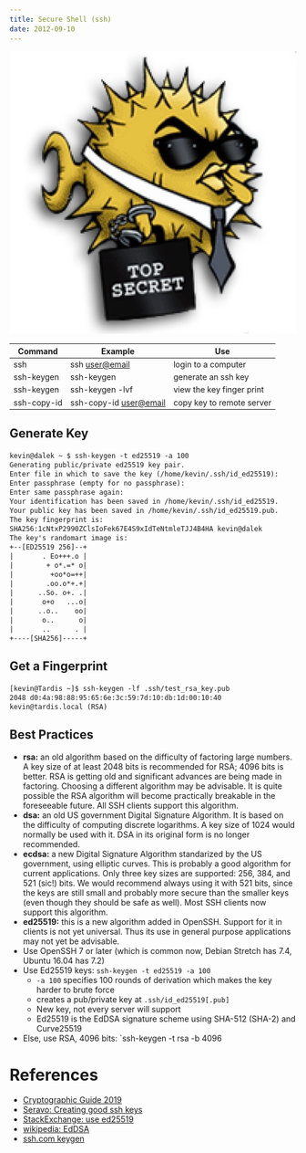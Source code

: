 ```yaml
---
title: Secure Shell (ssh)
date: 2012-09-10
---
```




![](pics/ssh.jpg)

| Command     | Example                        | Use                       |
| ----------- | ------------------------------ | ------------------------- |
| ssh         | ssh <user@email>               | login to a computer       |
| ssh-keygen  | ssh-keygen                     | generate an ssh key       |
| ssh-keygen  | ssh-keygen -lvf                | view the key finger print |
| ssh-copy-id | ssh-copy-id <user@email>       | copy key to remote server |

## Generate Key

```
kevin@dalek ~ $ ssh-keygen -t ed25519 -a 100
Generating public/private ed25519 key pair.
Enter file in which to save the key (/home/kevin/.ssh/id_ed25519): 
Enter passphrase (empty for no passphrase): 
Enter same passphrase again: 
Your identification has been saved in /home/kevin/.ssh/id_ed25519.
Your public key has been saved in /home/kevin/.ssh/id_ed25519.pub.
The key fingerprint is:
SHA256:1cNtxP2990ZClsIoFek67E4S9xIdTeNtmleTJJ4B4HA kevin@dalek
The key's randomart image is:
+--[ED25519 256]--+
|       . Eo+++.o |
|        + o*.=* o|
|         +oo*o=++|
|        .oo.o*+.+|
|      ..So. o+. .|
|       o+o   ...o|
|      ..o..    oo|
|       o..      o|
|       ..      . |
+----[SHA256]-----+
```

## Get a Fingerprint

```
[kevin@Tardis ~]$ ssh-keygen -lf .ssh/test_rsa_key.pub
2048 d0:4a:98:88:95:65:6e:3c:59:7d:10:db:1d:00:10:40  kevin@tardis.local (RSA)
```

## Best Practices

- **rsa:** an old algorithm based on the difficulty of factoring large numbers. A key size of at least 2048 bits is recommended for RSA; 4096 bits is better. RSA is getting old and significant advances are being made in factoring. Choosing a different algorithm may be advisable. It is quite possible the RSA algorithm will become practically breakable in the foreseeable future. All SSH clients support this algorithm.
- **dsa:** an old US government Digital Signature Algorithm. It is based on the difficulty of computing discrete logarithms. A key size of 1024 would normally be used with it. DSA in its original form is no longer recommended.
- **ecdsa:** a new Digital Signature Algorithm standarized by the US government, using elliptic curves. This is probably a good algorithm for current applications. Only three key sizes are supported: 256, 384, and 521 (sic!) bits. We would recommend always using it with 521 bits, since the keys are still small and probably more secure than the smaller keys (even though they should be safe as well). Most SSH clients now support this algorithm.
- **ed25519:** this is a new algorithm added in OpenSSH. Support for it in clients is not yet universal. Thus its use in general purpose applications may not yet be advisable.
- Use OpenSSH 7 or later (which is common now, Debian Stretch has 7.4, Ubuntu 16.04 has 7.2)
- Use Ed25519 keys: `ssh-keygen -t ed25519 -a 100`
	- `-a 100` specifies 100 rounds of derivation which makes the key harder to brute force
	- creates a pub/private key at `.ssh/id_ed25519[.pub]`
	- New key, not every server will support
	- Ed25519 is the EdDSA signature scheme using SHA-512 (SHA-2) and Curve25519
- Else, use RSA, 4096 bits: `ssh-keygen -t rsa -b 4096 


# References

- [Cryptographic Guide 2019](https://paragonie.com/blog/2019/03/definitive-2019-guide-cryptographic-key-sizes-and-algorithm-recommendations)
- [Seravo: Creating good ssh keys](https://seravo.fi/2019/how-to-create-good-ssh-keys)
- [StackExchange: use ed25519](https://security.stackexchange.com/a/144044)
- [wikipedia: EdDSA](https://en.wikipedia.org/wiki/EdDSA)
- [ssh.com keygen](https://www.ssh.com/ssh/keygen)
